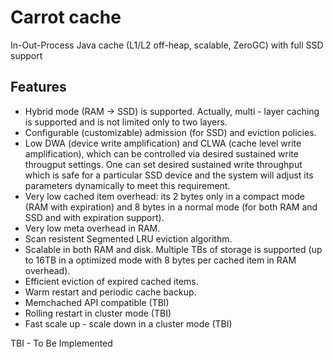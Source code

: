 # Carrot cache
In-Out-Process Java cache (L1/L2 off-heap, scalable, ZeroGC) with full SSD support

## Features

- Hybrid mode (RAM -> SSD) is supported. Actually, multi - layer caching is supported and is not limited only to two layers. 
- Configurable (customizable) admission (for SSD) and eviction policies.
- Low DWA (device write amplification) and CLWA (cache level write amplification), which can be controlled via desired sustained write througput settings. One can set desired sustained write throughput which is safe for a particular SSD device and the system will adjust its parameters dynamically to meet this requirement.
- Very low cached item overhead: its 2 bytes only in a compact mode (RAM with expiration) and 8 bytes in a normal mode (for both RAM and SSD and with expiration support).
- Very low meta overhead in RAM.
- Scan resistent Segmented LRU eviction algorithm.  
- Scalable in both RAM and disk. Multiple TBs of storage is supported (up to 16TB in a optimized mode with 8 bytes per cached item in RAM overhead).
- Efficient eviction of expired cached items.
- Warm restart and periodic cache backup. 
- Memchached API compatible (TBI)
- Rolling restart in cluster mode (TBI)
- Fast scale up - scale down in a cluster mode (TBI)


TBI - To Be Implemented

